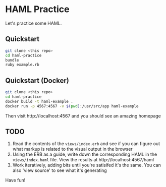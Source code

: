 # HAML Practice

Let's practice some HAML.

## Quickstart

```bash
git clone <this repo>
cd haml-practice
bundle
ruby example.rb
```

## Quickstart (Docker)

```bash
git clone <this repo>
cd haml-practice
docker build -t haml-example .
docker run -p 4567:4567 -v $(pwd):/usr/src/app haml-example
```

Then visit http://localhost:4567 and you should see an amazing homepage

## TODO

1. Read the contents of the `views/index.erb` and see if you can figure out what markup is related to the visual output in the browser
2. Using the ERB as a guide, write down the corresponding HAML in the `views/index.haml` file. View the results at http://localhost:4567/haml
3. Work iteratively, adding bits until you're satisifed it's the same. You can also 'view source' to see what it's generating

Have fun!
